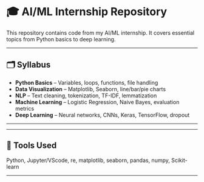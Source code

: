 # 🎓 AI/ML Internship Repository

This repository contains code from my AI/ML internship. It covers essential topics from Python basics to deep learning.

---

## 🗂️ Syllabus

- **Python Basics** – Variables, loops, functions, file handling  
- **Data Visualization** – Matplotlib, Seaborn, line/bar/pie charts
- **NLP** – Text cleaning, tokenization, TF-IDF, lemmatization
- **Machine Learning** – Logistic Regression, Naive Bayes, evaluation metrics
- **Deep Learning** – Neural networks, CNNs, Keras, TensorFlow, dropout

---


---

## 🚀 Tools Used

Python, Jupyter/VScode, re, matplotlib, seaborn, pandas, numpy, Scikit-learn

---

